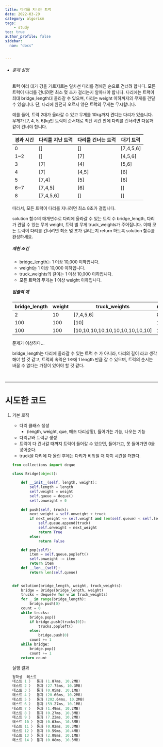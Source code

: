 ```yaml
---
title: 다리를 지나는 트럭
date: 2022-03-20
category: algorism
tags:
    - study
toc: true
author_profile: false
sidebar:
  nav: "docs"


---
```


- ###### 문제 설명

  트럭 여러 대가 강을 가로지르는 일차선 다리를 정해진 순으로 건너려 합니다. 모든 트럭이 다리를 건너려면 최소 몇 초가 걸리는지 알아내야 합니다. 다리에는 트럭이 최대 bridge_length대 올라갈 수 있으며, 다리는 weight 이하까지의 무게를 견딜 수 있습니다. 단, 다리에 완전히 오르지 않은 트럭의 무게는 무시합니다.

  예를 들어, 트럭 2대가 올라갈 수 있고 무게를 10kg까지 견디는 다리가 있습니다. 무게가 [7, 4, 5, 6]kg인 트럭이 순서대로 최단 시간 안에 다리를 건너려면 다음과 같이 건너야 합니다.

  | 경과 시간 | 다리를 지난 트럭 | 다리를 건너는 트럭 | 대기 트럭     |
  | ----- | --------- | ---------- | --------- |
  | 0     | []        | []         | [7,4,5,6] |
  | 1~2   | []        | [7]        | [4,5,6]   |
  | 3     | [7]       | [4]        | [5,6]     |
  | 4     | [7]       | [4,5]      | [6]       |
  | 5     | [7,4]     | [5]        | [6]       |
  | 6~7   | [7,4,5]   | [6]        | []        |
  | 8     | [7,4,5,6] | []         | []        |

  따라서, 모든 트럭이 다리를 지나려면 최소 8초가 걸립니다.

  solution 함수의 매개변수로 다리에 올라갈 수 있는 트럭 수 bridge_length, 다리가 견딜 수 있는 무게 weight, 트럭 별 무게 truck_weights가 주어집니다. 이때 모든 트럭이 다리를 건너려면 최소 몇 초가 걸리는지 return 하도록 solution 함수를 완성하세요.

  ##### 제한 조건

  - bridge_length는 1 이상 10,000 이하입니다.
  - weight는 1 이상 10,000 이하입니다.
  - truck_weights의 길이는 1 이상 10,000 이하입니다.
  - 모든 트럭의 무게는 1 이상 weight 이하입니다.

  ##### 입출력 예

  | bridge_length | weight | truck_weights                   | return |
  | ------------- | ------ | ------------------------------- | ------ |
  | 2             | 10     | [7,4,5,6]                       | 8      |
  | 100           | 100    | [10]                            | 101    |
  | 100           | 100    | [10,10,10,10,10,10,10,10,10,10] | 110    |

  문제가 이상하다...

  bridge_length는 다리에 올라갈 수 있는 트럭 수 가 아니라, 다리의 길이 라고 생각해야 할 것 같고, 트럭의 속력은 1초에 1 length  만큼 갈 수 있으며, 트럭의 순서는 바꿀 수 없다는 가정이 있어야 할 것 같다.

  ​

------

# 시도한 코드

1. 기본 로직

   - 다리 클래스 생성 
     - (length, weight, que, 매초 다리상황), 들어가는 기능, 나오는 기능
   - 다리큐와 트럭큐 생성
   - 트럭이 다 건너갈 때까지 트럭이 들어갈 수 있으면, 들어가고, 못 들어가면 0을 넣어준다.
   - truck을 다리에 다 올린 후에는 다리가 비워질 때 까지 시간을 더한다.

   ```python
   from collections import deque

   class Bridge(object):
       
       def __init__(self, length, weight):
           self.length = length
           self.weight = weight
           self.queue = deque()
           self.onweight = 0
           
       def push(self, truck):
           next_weight = self.onweight + truck
           if next_weight <= self.weight and len(self.queue) < self.length:
               self.queue.append(truck)
               self.onweight = next_weight
               return True
           else:
               return False

       def pop(self):
           item = self.queue.popleft()
           self.onweight -= item
           return item
       def __len__(self):
           return len(self.queue)

       
   def solution(bridge_length, weight, truck_weights):
       bridge = Bridge(bridge_length, weight)
       trucks = deque(w for w in truck_weights)
       for _ in range(bridge_length):
           bridge.push(0)
       count = 0
       while trucks:
           bridge.pop()
           if bridge.push(trucks[0]):
               trucks.popleft()
           else:
               bridge.push(0)
           count += 1
       while bridge:
           bridge.pop()
           count += 1
       return count
   ```

   실행 결과

   ```powershell
   정확성  테스트
   테스트 1 〉	통과 (1.87ms, 10.2MB)
   테스트 2 〉	통과 (27.75ms, 10.3MB)
   테스트 3 〉	통과 (0.05ms, 10.1MB)
   테스트 4 〉	통과 (20.66ms, 10.2MB)
   테스트 5 〉	통과 (202.64ms, 10.2MB)
   테스트 6 〉	통과 (59.27ms, 10.1MB)
   테스트 7 〉	통과 (1.49ms, 10.2MB)
   테스트 8 〉	통과 (0.27ms, 10.3MB)
   테스트 9 〉	통과 (7.22ms, 10.2MB)
   테스트 10 〉	통과 (0.63ms, 10.3MB)
   테스트 11 〉	통과 (0.02ms, 10.3MB)
   테스트 12 〉	통과 (0.59ms, 10.4MB)
   테스트 13 〉	통과 (2.08ms, 10.1MB)
   테스트 14 〉	통과 (0.08ms, 10.3MB)
   ```


   


